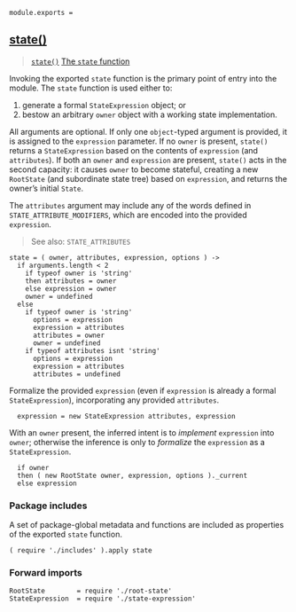     module.exports =



## [state()](#state-function)

> [`state()`](/api/#state-function)
> [The `state` function](/docs/#getting-started--the-state-function)

Invoking the exported `state` function is the primary point of entry into the
module. The `state` function is used either to:

1. generate a formal `StateExpression` object; or
2. bestow an arbitrary `owner` object with a working state implementation.

All arguments are optional. If only one `object`-typed argument is provided,
it is assigned to the `expression` parameter. If no `owner` is present,
`state()` returns a `StateExpression` based on the contents of `expression`
(and `attributes`). If both an `owner` and `expression` are present, `state()`
acts in the second capacity: it causes `owner` to become stateful, creating a
new `RootState` (and subordinate state tree) based on `expression`, and returns
the owner’s initial `State`.

The `attributes` argument may include any of the words defined in
`STATE_ATTRIBUTE_MODIFIERS`, which are encoded into the provided `expression`.

> See also: `STATE_ATTRIBUTES`

    state = ( owner, attributes, expression, options ) ->
      if arguments.length < 2
        if typeof owner is 'string'
        then attributes = owner
        else expression = owner
        owner = undefined
      else
        if typeof owner is 'string'
          options = expression
          expression = attributes
          attributes = owner
          owner = undefined
        if typeof attributes isnt 'string'
          options = expression
          expression = attributes
          attributes = undefined

Formalize the provided `expression` (even if `expression` is already a formal
`StateExpression`), incorporating any provided `attributes`.

      expression = new StateExpression attributes, expression

With an `owner` present, the inferred intent is to *implement* `expression`
into `owner`; otherwise the inference is only to *formalize* the `expression`
as a `StateExpression`.

      if owner
      then ( new RootState owner, expression, options )._current
      else expression



### Package includes

A set of package-global metadata and functions are included as properties of
the exported `state` function.

    ( require './includes' ).apply state



### Forward imports

    RootState        = require './root-state'
    StateExpression  = require './state-expression'
